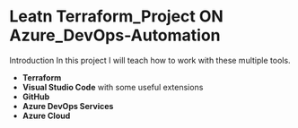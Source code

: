 # Leatn Terraform_Project ON Azure_DevOps-Automation

Introduction
In this project I will teach how to work with these multiple tools.

- **Terraform**
- **Visual Studio Code** with some useful extensions
- **GitHub**
- **Azure DevOps Services**
- **Azure Cloud**

